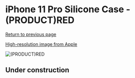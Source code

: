 # iPhone 11 Pro Silicone Case - (PRODUCT)RED

[Return to previous page](/iphone_11)

[High-resolution image from Apple](https://store.storeimages.cdn-apple.com/8756/as-images.apple.com/is/MWYV2?wid=4500&hei=4500&fmt=png)

<div style="width: 500px"><img src="/everyphone/MWYV2.png" alt="(PRODUCT)RED"></div>

## Under construction
